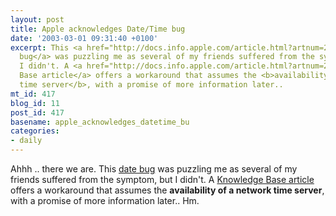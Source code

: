 ```yaml
---
layout: post
title: Apple acknowledges Date/Time bug
date: '2003-03-01 09:31:40 +0100'
excerpt: This <a href="http://docs.info.apple.com/article.html?artnum=25374">date
  bug</a> was puzzling me as several of my friends suffered from the symptom, but
  I didn't. A <a href="http://docs.info.apple.com/article.html?artnum=25374">Knowledge
  Base article</a> offers a workaround that assumes the <b>availability of a network
  time server</b>, with a promise of more information later..
mt_id: 417
blog_id: 11
post_id: 417
basename: apple_acknowledges_datetime_bu
categories:
- daily
---
```

Ahhh .. there we are. This <a href="http://docs.info.apple.com/article.html?artnum=25374">date bug</a> was puzzling me as several of my friends suffered from the symptom, but I didn't. A <a href="http://docs.info.apple.com/article.html?artnum=25374">Knowledge Base article</a> offers a workaround that assumes the <b>availability of a network time server</b>, with a promise of more information later.. Hm.
